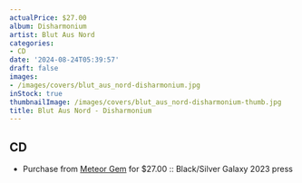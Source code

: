 ```yaml
---
actualPrice: $27.00
album: Disharmonium
artist: Blut Aus Nord
categories:
- CD
date: '2024-08-24T05:39:57'
draft: false
images:
- /images/covers/blut_aus_nord-disharmonium.jpg
inStock: true
thumbnailImage: /images/covers/blut_aus_nord-disharmonium-thumb.jpg
title: Blut Aus Nord - Disharmonium
---
```


## CD
* Purchase from [Meteor Gem](https://meteor-gem.com/products/blut-aus-nord-disharmonium-nahab-lp) for $27.00 :: Black/Silver Galaxy 2023 press
